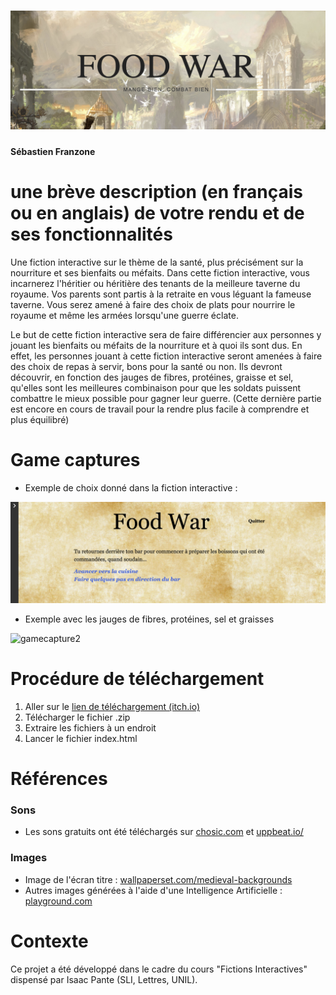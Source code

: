 # ![Food War Title](./Images/title.png)
#### Sébastien Franzone

# une brève description (en français ou en anglais) de votre rendu et de ses fonctionnalités
Une fiction interactive sur le thème de la santé, plus précisément sur la nourriture et ses bienfaits ou méfaits. Dans cette fiction interactive, vous incarnerez l'héritier ou héritière des tenants de la meilleure taverne du royaume. Vos parents sont partis à la retraite en vous léguant la fameuse taverne. Vous serez amené à faire des choix de plats pour nourrire le royaume et même les armées lorsqu'une guerre éclate.

Le but de cette fiction interactive sera de faire différencier aux personnes y jouant les bienfaits ou méfaits de la nourriture et à quoi ils sont dus. En effet, les personnes jouant à cette fiction interactive seront amenées à faire des choix de repas à servir, bons pour la santé ou non. Ils devront découvrir, en fonction des jauges de fibres, protéines, graisse et sel, qu'elles sont les meilleures combinaison pour que les soldats puissent combattre le mieux possible pour gagner leur guerre. (Cette dernière partie est encore en cours de travail pour la rendre plus facile à comprendre et plus équilibré)


# Game captures
- Exemple de choix donné dans la fiction interactive :

![gamecapture1](./Images/gamescreen1.png)

- Exemple avec les jauges de fibres, protéines, sel et graisses

![gamecapture2](./Images/gamescreen2.png)

# Procédure de téléchargement
1. Aller sur le [lien de téléchargement (itch.io)](https://tatsumakyy.itch.io/food-war/download/3ugLT7o5MnQXU7PS1hj1H9Q1BxVzseQeTOCNDz_H)
2. Télécharger le fichier .zip
3. Extraire les fichiers à un endroit
4. Lancer le fichier index.html


# Références
### Sons
- Les sons gratuits ont été téléchargés sur [chosic.com](https://www.chosic.com/free-music/all/) et [uppbeat.io/](https://uppbeat.io/)
### Images
- Image de l'écran titre : [wallpaperset.com/medieval-backgrounds](https://wallpaperset.com/medieval-backgrounds)
- Autres images générées à l'aide d'une Intelligence Artificielle : [playground.com](https://playground.com/)


# Contexte

Ce projet a été développé dans le cadre du cours "Fictions Interactives" dispensé par Isaac Pante (SLI, Lettres, UNIL).




